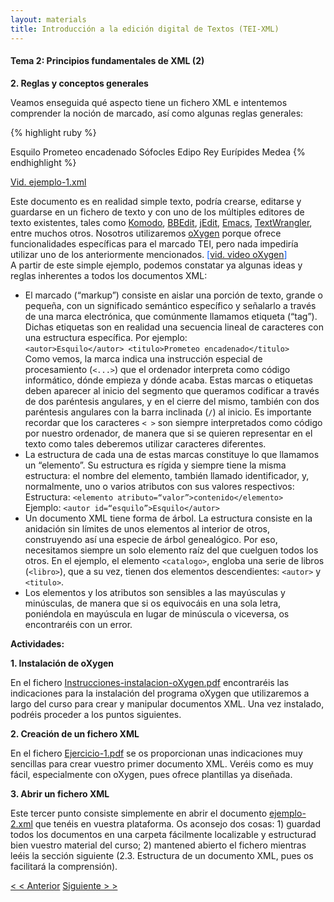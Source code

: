 ```yaml
---
layout: materials
title: Introducción a la edición digital de Textos (TEI-XML)
---
```


#### Tema 2: Principios fundamentales de XML (2)

**2. Reglas y conceptos generales**  

Veamos enseguida qué aspecto tiene un fichero XML e intentemos comprender la noción de marcado, así como algunas reglas generales:   
    
{% highlight ruby %}
<?xml version="1.0" encoding="UTF-8"?>  
 <lista>  
  <libro>  
   <autor id="esquilo">Esquilo</autor>  
   <titulo>Prometeo encadenado</titulo>  
  </libro>  
  <libro>  
    <autor id="sofocles">Sófocles</autor>  
    <titulo>Edipo Rey</titulo>  
  </libro>  
  <libro>  
    <autor id="euripides">Eurípides</autor>  
    <titulo>Medea</titulo>  
  </libro>  
 </lista>
{% endhighlight %}
 
[Vid. ejemplo-1.xml](/o/10015217)

Este documento es en realidad simple texto, podría crearse, editarse y guardarse en un fichero de texto y con uno de los múltiples editores de texto existentes, tales como [Komodo](http://komodoide.com/komodo-edit/), [BBEdit](http://www.barebones.com/products/bbedit/), [jEdit](http://www.jedit.org/), [Emacs](http://www.gnu.org/software/emacs/), [TextWrangler](http://www.barebones.com/products/textwrangler/download.html), entre muchos otros. Nosotros utilizaremos [oXygen](http://www.oxygenxml.com/) porque ofrece funcionalidades específicas para el marcado TEI, pero nada impediría utilizar uno de los anteriormente mencionados. <span style="color: #0058ff;">[[vid. video oXygen](/o/10015226)]</span>  
A partir de este simple ejemplo, podemos constatar ya algunas ideas y reglas inherentes a todos los documentos XML:  

* El marcado (“markup”) consiste en aislar una porción de texto, grande o pequeña, con un significado semántico específico y señalarlo a través de una marca electrónica, que comúnmente llamamos etiqueta (“tag”). Dichas etiquetas son en realidad una secuencia lineal de caracteres con una estructura específica. Por ejemplo:  
    `<autor>Esquilo</autor> <titulo>Prometeo encadenado</titulo>`  
    Como vemos, la marca indica una instrucción especial de procesamiento (`<...>`) que el ordenador interpreta como código informático, dónde empieza y dónde acaba. Estas marcas o etiquetas deben aparecer al inicio del segmento que queramos codificar a través de dos paréntesis angulares, y en el cierre del mismo, también con dos paréntesis angulares con la barra inclinada (`/`) al inicio. Es importante recordar que los caracteres `< >` son siempre interpretados como código por nuestro ordenador, de manera que si se quieren representar en el texto como tales deberemos utilizar caracteres diferentes.
*   La estructura de cada una de estas marcas constituye lo que llamamos un “elemento”. Su estructura es rígida y siempre tiene la misma estructura: el nombre del elemento, también llamado identificador, y, normalmente, uno o varios atributos con sus valores respectivos:  
    Estructura: `<elemento atributo=“valor”>contenido</elemento>`  
    Ejemplo: `<autor id=“esquilo”>Esquilo</autor>`
*   Un documento XML tiene forma de árbol. La estructura consiste en la anidación sin límites de unos elementos al interior de otros, construyendo así una especie de árbol genealógico. Por eso, necesitamos siempre un solo elemento raíz del que cuelguen todos los otros. En el ejemplo, el elemento `<catalogo>`, engloba una serie de libros (`<libro>`), que a su vez, tienen dos elementos descendientes: `<autor>` y `<titulo>`.
*   Los elementos y los atributos son sensibles a las mayúsculas y minúsculas, de manera que si os equivocáis en una sola letra, poniéndola en mayúscula en lugar de minúscula o viceversa, os encontraréis con un error.

**Actividades:**

**1. Instalación de oXygen** 
 
En el fichero [Instrucciones-instalacion-oXygen.pdf](/o/10015230) encontraréis las indicaciones para la instalación del programa oXygen que utilizaremos a largo del curso para crear y manipular documentos XML. Una vez instalado, podréis proceder a los puntos siguientes.
  
**2. Creación de un fichero XML** 

En el fichero [Ejercicio-1.pdf](/o/10015228) se os proporcionan unas indicaciones muy sencillas para crear vuestro primer documento XML. Veréis como es muy fácil, especialmente con oXygen, pues ofrece plantillas ya diseñada.

**3. Abrir un fichero XML**  

Este tercer punto consiste simplemente en abrir el documento [ejemplo-2.xml](/o/10015222) que tenéis en vuestra plataforma. Os aconsejo dos cosas: 1) guardad todos los documentos en una carpeta fácilmente localizable y estructurad bien vuestro material del curso; 2) mantened abierto el fichero mientras leéis la sección siguiente (2.3. Estructura de un documento XML, pues os facilitará la comprensión).

[< < Anterior](2.1.html)         [Siguiente > >](2.3.html)